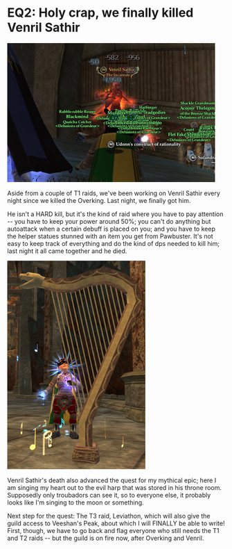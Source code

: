 # EQ2: Holy crap, we finally killed Venril Sathir

![everquest2-2008-03-02-22-34-02-71.jpg](../uploads/2008/03/everquest2-2008-03-02-22-34-02-71.jpg)

Aside from a couple of T1 raids, we've been working on Venril Sathir every night since we killed the Overking. Last night, we finally got him.

He isn't a HARD kill, but it's the kind of raid where you have to pay attention -- you have to keep your power around 50%; you can't do anything but autoattack when a certain debuff is placed on you; and you have to keep the helper statues stunned with an item you get from Pawbuster. It's not easy to keep track of everything and do the kind of dps needed to kill him; last night it all came together and he died.

![everquest2-2008-03-02-22-45-13-83.jpg](../uploads/2008/03/everquest2-2008-03-02-22-45-13-83.jpg)

Venril Sathir's death also advanced the quest for my mythical epic; here I am singing my heart out to the evil harp that was stored in his throne room. Supposedly only troubadors can see it, so to everyone else, it probably looks like I'm singing to the moon or something.

Next step for the quest: The T3 raid, Leviathon, which will also give the guild access to Veeshan's Peak, about which I will FINALLY be able to write! First, though, we have to go back and flag everyone who still needs the T1 and T2 raids -- but the guild is on fire now, after Overking and Venril.

